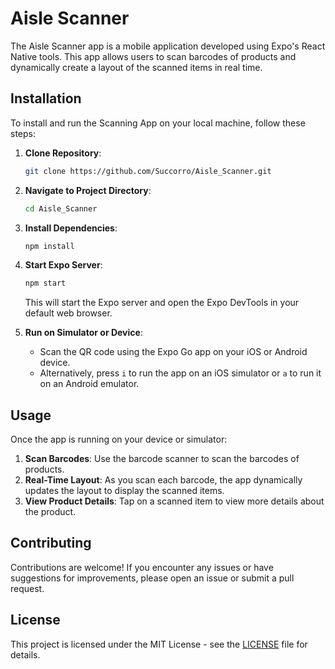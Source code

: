 # Aisle Scanner

The Aisle Scanner app is a mobile application developed using Expo's React Native tools. This app allows users to scan barcodes of products and dynamically create a layout of the scanned items in real time.

## Installation

To install and run the Scanning App on your local machine, follow these steps:

1. **Clone Repository**:

   ```bash
   git clone https://github.com/Succorro/Aisle_Scanner.git
   ```

2. **Navigate to Project Directory**:

   ```bash
   cd Aisle_Scanner
   ```

3. **Install Dependencies**:

   ```bash
   npm install
   ```

4. **Start Expo Server**:

   ```bash
   npm start
   ```

   This will start the Expo server and open the Expo DevTools in your default web browser.

5. **Run on Simulator or Device**:
   - Scan the QR code using the Expo Go app on your iOS or Android device.
   - Alternatively, press `i` to run the app on an iOS simulator or `a` to run it on an Android emulator.

## Usage

Once the app is running on your device or simulator:

1. **Scan Barcodes**: Use the barcode scanner to scan the barcodes of products.
2. **Real-Time Layout**: As you scan each barcode, the app dynamically updates the layout to display the scanned items.
3. **View Product Details**: Tap on a scanned item to view more details about the product.

## Contributing

Contributions are welcome! If you encounter any issues or have suggestions for improvements, please open an issue or submit a pull request.

## License

This project is licensed under the MIT License - see the [LICENSE](LICENSE) file for details.
